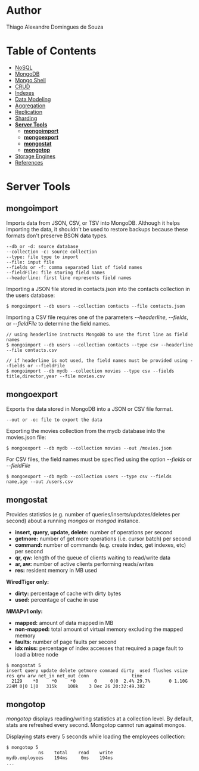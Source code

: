 # Author

Thiago Alexandre Domingues de Souza

# Table of Contents

- [NoSQL](./01-NoSQL.md)
- [MongoDB](./02-MongoDB.md)
- [Mongo Shell](./03-Mongo%20Shell.md)
- [CRUD](./04-CRUD.md)
- [Indexes](./05-Indexes.md)     
- [Data Modeling](./06-Data%20Modeling.md)
- [Aggregation](./07-Aggregation.md)
- [Replication](./08-Replication.md)
- [Sharding](./09-Sharding.md)
- **[Server Tools](#server-tools)**
  * **[mongoimport](#mongoimport)**
  * **[mongoexport](#mongoexport)**  
  * **[mongostat](#mongostat)**
  * **[mongotop](#mongotop)**  
- [Storage Engines](./11-Storage%20Engines.md)
- [References](./README.md#references)

# Server Tools

## mongoimport

Imports data from JSON, CSV, or TSV into MongoDB. Although it helps importing the data, it shouldn't be used to restore backups because these formats don't preserve BSON data types. 

```
--db or -d: source database
--collection -c: source collection
--type: file type to import 
--file: input file
--fields or -f: comma separated list of field names 
--fieldFile: file storing field names
--headerline: first line represents field names
```

Importing a JSON file stored in contacts.json into the contacts collection in the users database:

```
$ mongoimport --db users --collection contacts --file contacts.json
```


Importing a CSV file requires one of the parameters *--headerline*, *--fields*, or *--fieldFile* to determine the field names.

```
// using headerline instructs MongoDB to use the first line as field names
$ mongoimport --db users --collection contacts --type csv --headerline --file contacts.csv

// if headerline is not used, the field names must be provided using --fields or --fieldFile
$ mongoimport --db mydb --collection movies --type csv --fields title,director,year --file movies.csv 
```

## mongoexport

Exports the data stored in MongoDB into a JSON or CSV file format.

```
--out or -o: file to export the data
```

Exporting the movies collection from the mydb database into the movies.json file:

```
$ mongoexport --db mydb --collection movies --out /movies.json
```

For CSV files, the field names must be specified using the option *--fields* or *--fieldFile*

```
$ mongoexport --db mydb --collection users --type csv --fields name,age --out /users.csv
```

## mongostat

Provides statistics (e.g. number of queries/inserts/updates/deletes per second) about a running *mongos* or *mongod* instance.

- **insert, query, update, delete:** number of operations per second
- **getmore:** number of get more operations (i.e. cursor batch) per second
- **command:** number of commands (e.g. create index, get indexes, etc) per second
- **qr, qw:** length of the queue of clients waiting to read/write data
- **ar, aw:** number of active clients performing reads/writes
- **res:** resident memory in MB used 


**WiredTiger only:**
- **dirty:** percentage of cache with dirty bytes
- **used:** percentage of cache in use

**MMAPv1 only:**
- **mapped:** amount of data mapped in MB
- **non-mapped:** total amount of virtual memory excluding the mapped memory
- **faults:** number of page faults per second
- **idx miss:** percentage of index accesses that required a page fault to load a btree node


```
$ mongostat 5
insert query update delete getmore command dirty  used flushes vsize  res qrw arw net_in net_out conn                time
  2129    *0     *0     *0       0     0|0  2.4% 29.7%       0 1.10G 224M 0|0 1|0   315k    108k    3 Dec 26 20:32:49.382
```

## mongotop

*mongotop* displays reading/writing statistics at a collection level. By default, stats are refreshed every second.
Mongotop cannot run against mongos.

Displaying stats every 5 seconds while loading the employees collection:

```
$ mongotop 5
            ns    total    read    write    
mydb.employees    194ms     0ms    194ms    
...
```
